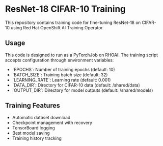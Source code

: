 # ResNet-18 CIFAR-10 Training

This repository contains training code for fine-tuning ResNet-18 on CIFAR-10
using Red Hat OpenShift AI Training Operator.

## Usage

This code is designed to run as a PyTorchJob on RHOAI. The training script
accepts configuration through environment variables:

- \`EPOCHS\`: Number of training epochs (default: 10)
- \`BATCH_SIZE\`: Training batch size (default: 32)
- \`LEARNING_RATE\`: Learning rate (default: 0.001)
- \`DATA_DIR\`: Directory for CIFAR-10 data (default: /shared/data)
- \`OUTPUT_DIR\`: Directory for model outputs (default: /shared/models)

## Training Features

- Automatic dataset download
- Checkpoint management with recovery
- TensorBoard logging
- Best model saving
- Training history tracking